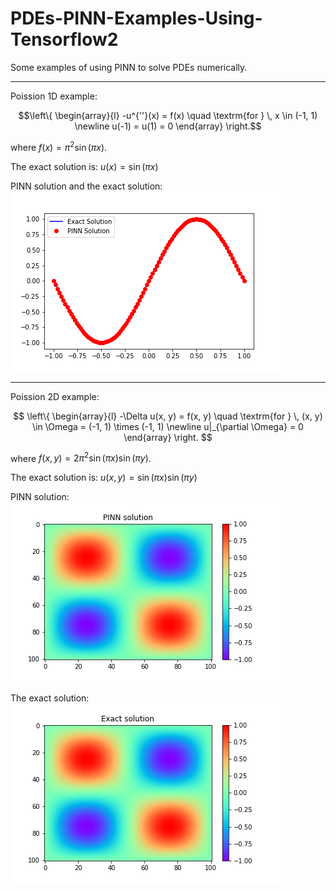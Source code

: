 # PDEs-PINN-Examples-Using-Tensorflow2

Some examples of using PINN to solve PDEs numerically.

----

Poission 1D example: 

$$\left\{ 
    \begin{array}{l}
    -u^{''}(x) = f(x) \quad \textrm{for } \, x \in (-1, 1) \newline
    u(-1) = u(1) = 0
    \end{array}
    \right.$$


where $f(x) = \pi^2 \sin(\pi x)$.


The exact solution is: $u(x) = \sin(\pi x)$

PINN solution and the exact solution: ![PINN_Possion_1D](Possion%201D/results_for_test_set.png)

---

Poission 2D example: 

$$
\left\{ 
    \begin{array}{l}
    -\Delta u(x, y) = f(x, y) \quad \textrm{for } \, (x, y) \in \Omega = (-1, 1) \times (-1, 1) \newline
    u|_{\partial \Omega} = 0
    \end{array}
\right.
$$


where $f(x, y) = 2\pi^2 \sin(\pi x)\sin(\pi y)$.

The exact solution is: $u(x, y) = \sin(\pi x) \sin(\pi y)$

PINN solution: ![PINN_Possion_2D](Possion%202D/output/u_pred.png)

The exact solution: ![Exact_Possion_2D](Possion%202D/output/u_exact.png)
